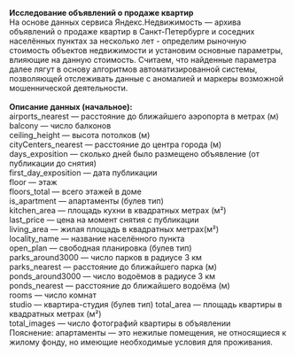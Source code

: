 <b>Исследование объявлений о продаже квартир</b> </br>
На основе данных сервиса Яндекс.Недвижимость — архива объявлений о продаже квартир в Санкт-Петербурге и соседних населённых пунктах за несколько лет - определим рыночную стоимость объектов недвижимости и установим основные параметры, влияющие на данную стоимость. Считаем, что найденные параметра далее лягут в основу алгоритмов автоматизированной системы, позволяющей отслеживать данные с аномалией и маркеры возможной мошеннической деятельности.<br><br>
<b>Описание данных (начальное):</b></br>
airports_nearest — расстояние до ближайшего аэропорта в метрах (м)</br>
balcony — число балконов</br>
ceiling_height — высота потолков (м)</br>
cityCenters_nearest — расстояние до центра города (м)</br>
days_exposition — сколько дней было размещено объявление (от публикации до снятия)</br>
first_day_exposition — дата публикации</br>
floor — этаж</br>
floors_total — всего этажей в доме</br>
is_apartment — апартаменты (булев тип)</br>
kitchen_area — площадь кухни в квадратных метрах (м²)</br>
last_price — цена на момент снятия с публикации </br>
living_area — жилая площадь в квадратных метрах(м²)</br>
locality_name — название населённого пункта</br>
open_plan — свободная планировка (булев тип)</br>
parks_around3000 — число парков в радиусе 3 км</br>
parks_nearest — расстояние до ближайшего парка (м)</br>
ponds_around3000 — число водоёмов в радиусе 3 км</br>
ponds_nearest — расстояние до ближайшего водоёма (м)</br>
rooms — число комнат</br>
studio — квартира-студия (булев тип)
total_area — площадь квартиры в квадратных метрах (м²)</br>
total_images — число фотографий квартиры в объявлении</br>
Пояснение: апартаменты — это нежилые помещения, не относящиеся к жилому фонду, но имеющие необходимые условия для проживания.
